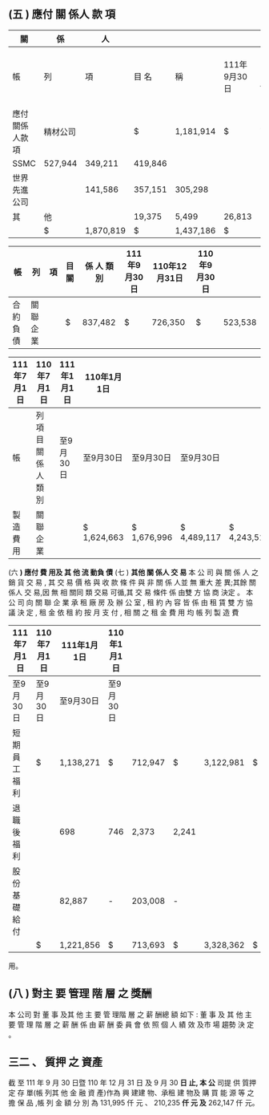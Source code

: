 
## (五 ) **應付 關 係人 款 項**

| 關             | 係       | 人        |         |           |              |               |              |           |
|----------------|----------|-----------|---------|-----------|--------------|---------------|--------------|-----------|
| 帳             | 列       | 項        | 目 名   | 稱        | 111年9月30日 | 110年12月31日 | 110年9月30日 |           |
| 應付關係人款項 | 精材公司 |           | $       | 1,181,914 | $            | 725,325       | $            | 1,403,671 |
| SSMC           | 527,944  | 349,211   | 419,846 |           |              |               |              |           |
| 世界先進公司   |          | 141,586   | 357,151 | 305,298   |              |               |              |           |
| 其             | 他       |           | 19,375  | 5,499     | 26,813       |               |              |           |
|                | $        | 1,870,819 | $       | 1,437,186 | $            | 2,155,628     |              |           |

| 帳       | 列       | 項   | 目 關   | 係 人 類 別   | 111年9月30日   | 110年12月31日   | 110年9月30日   |         |
|----------|----------|------|---------|---------------|----------------|-----------------|----------------|---------|
| 合約負債 | 關聯企業 |      | $       | 837,482       | $              | 726,350         | $              | 523,538 |

| 111年7月1日   | 110年7月1日         | 111年1月1日   | 110年1月1日   |             |             |             |
|---------------|---------------------|---------------|---------------|-------------|-------------|-------------|
| 帳            | 列 項 目 關係人類別 | 至9月30日     | 至9月30日     | 至9月30日   | 至9月30日   |             |
| 製造費用      | 關聯企業            |               | $ 1,624,663   | $ 1,676,996 | $ 4,489,117 | $ 4,243,515 |

(六 **) 應付 費 用及 其 他 流 動負 債** (七 ) **其他 關 係人 交 易**
 本 公 司 與 關 係 人 之 銷 貨 交 易 , 其 交 易 價 格 與 收 款 條 件 與 非 關 係 人並 無 重大 差 異;其餘 關 係人 交 易,因 無 相 關同 類 交易 可循,其 交 易 條件 係 由雙 方 協 商 決定 。 本 公 司 向 關 聯 企 業 承 租 廠 房 及 辦 公 室 , 租 約 內 容 皆 係 由 租 賃 雙 方 協 議 決 定 , 租 金 依 租 約 按 月 支 付 , 相 關 之 租 金 費 用 均 帳 列 製 造 費

| 111年7月1日   | 110年7月1日   | 111年1月1日   | 110年1月1日   |         |       |           |    |           |
|---------------|---------------|---------------|---------------|---------|-------|-----------|----|-----------|
| 至9月30日     | 至9月30日     | 至9月30日     | 至9月30日     |         |       |           |    |           |
| 短期員工福利  | $             | 1,138,271     | $             | 712,947 | $     | 3,122,981 | $  | 2,015,418 |
| 退職後福利    |               | 698           | 746           | 2,373   | 2,241 |           |    |           |
| 股份基礎給付  |               | 82,887        | -             | 203,008 | -     |           |    |           |
|               | $             | 1,221,856     | $             | 713,693 | $     | 3,328,362 | $  | 2,017,659 |

用。

## (八 ) **對主 要 管理 階 層 之 獎酬**

 本 公司 對 董 事 及其 他 主 要 管 理階 層 之 薪 酬總 額 如下 : 董 事 及 其 他 主 要 管 理 階 層 之 薪 酬 係 由 薪 酬 委 員 會 依 照 個 人 績 效 及市 場 趨勢 決 定 。

## 三二 、 **質押 之 資產**

 截 至 111 年 9 月 30 日暨 110 年 12 月 31 日 及 9 月 30 **日 止, 本 公** 司提 供 質押 定 存 單(帳 列其 他 金 融 資 產)作為 興 建建 物、承租 建 物及 購 買 能 源 等 之 擔 保 品 ,帳 列 金 額 分 別 為 131,995 仟 元 、 210,235 **仟 元 及** 262,147 仟 元。